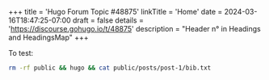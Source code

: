 +++
title = 'Hugo Forum Topic #48875'
linkTitle = 'Home'
date = 2024-03-16T18:47:25-07:00
draft = false
details = 'https://discourse.gohugo.io/t/48875'
description = "Header n° in Headings and HeadingsMap"
+++

To test:

```sh
rm -rf public && hugo && cat public/posts/post-1/bib.txt
```
